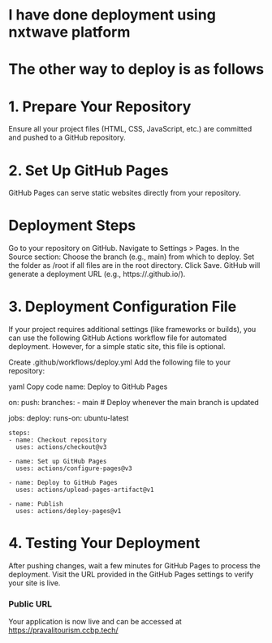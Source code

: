 # I have done deployment using nxtwave platform
# The other way to deploy is as follows

# 1. Prepare Your Repository
Ensure all your project files (HTML, CSS, JavaScript, etc.) are committed and pushed to a GitHub repository.
# 2. Set Up GitHub Pages
GitHub Pages can serve static websites directly from your repository.

# Deployment Steps
Go to your repository on GitHub.
Navigate to Settings > Pages.
In the Source section:
Choose the branch (e.g., main) from which to deploy.
Set the folder as /root if all files are in the root directory.
Click Save.
GitHub will generate a deployment URL (e.g., https://<username>.github.io/<repository>).
# 3. Deployment Configuration File
If your project requires additional settings (like frameworks or builds), you can use the following GitHub Actions workflow file for automated deployment. However, for a simple static site, this file is optional.

Create .github/workflows/deploy.yml
Add the following file to your repository:

yaml
Copy code
name: Deploy to GitHub Pages

on:
  push:
    branches:
      - main  # Deploy whenever the main branch is updated

jobs:
  deploy:
    runs-on: ubuntu-latest

    steps:
    - name: Checkout repository
      uses: actions/checkout@v3

    - name: Set up GitHub Pages
      uses: actions/configure-pages@v3

    - name: Deploy to GitHub Pages
      uses: actions/upload-pages-artifact@v1

    - name: Publish
      uses: actions/deploy-pages@v1
# 4. Testing Your Deployment
After pushing changes, wait a few minutes for GitHub Pages to process the deployment.
Visit the URL provided in the GitHub Pages settings to verify your site is live.

### Public URL
Your application is now live and can be accessed at https://pravalitourism.ccbp.tech/

